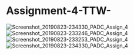 # Assignment-4-TTW-
![Screenshot_20190823-234330_PADC_Assign_4](https://user-images.githubusercontent.com/47914132/63610691-094f4380-c600-11e9-988f-11dcde5d03b2.jpg)
![Screenshot_20190823-233246_PADC_Assign_4](https://user-images.githubusercontent.com/47914132/63610699-0eac8e00-c600-11e9-958f-181f352f2dee.jpg)
![Screenshot_20190823-233253_PADC_Assign_4](https://user-images.githubusercontent.com/47914132/63610700-0f452480-c600-11e9-88be-a430997cb3c1.jpg)
![Screenshot_20190823-234330_PADC_Assign_4](https://user-images.githubusercontent.com/47914132/63610691-094f4380-c600-11e9-988f-11dcde5d03b2.jpg)
